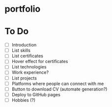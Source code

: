 # portfolio

# To Do

- [ ] Introduction
- [ ] List skills
- [ ] List certificates
- [ ] Hover effect for certificates
- [ ] List technologies
- [ ] Work experience?
- [ ] List projects
- [ ] Platforms where people can connect with me
- [ ] Button to download CV (automate generation?)
- [ ] Deploy to GitHub pages
- [ ] Hobbies (?)